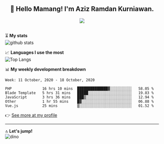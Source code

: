 <h2 align="center">👋 Hello Mamang! I'm Aziz Ramdan Kurniawan.</h2>  
<p align="center">
  <img src="https://komarev.com/ghpvc/?username=azizramdan"> <br><br>
</p>
    
⏳ **My stats**  
![github stats](https://github-readme-stats.vercel.app/api?username=azizramdan&show_icons=true&count_private=true&title_color=000&hide_border=true&hide_title=true)  

📈 **Languages I use the most**  
![Top Langs](https://github-readme-stats.vercel.app/api/top-langs/?username=azizramdan&layout=compact&langs_count=6&hide=tsql&hide_border=true&hide_title=true&exclude_repo=Futsal-Go,Futsal-Go-Admin,Sistem-Informasi-Sensus-Harian-Rawat-Inap)  

📊 **My weekly development breakdown**
<!--START_SECTION:waka-->
```text
Week: 11 October, 2020 - 18 October, 2020

PHP              16 hrs 10 mins  ██████████████▓░░░░░░░░░░   58.05 % 
Blade Template   5 hrs 31 mins   █████░░░░░░░░░░░░░░░░░░░░   19.83 % 
JavaScript       3 hrs 36 mins   ███▒░░░░░░░░░░░░░░░░░░░░░   12.94 % 
Other            1 hr 55 mins    █▓░░░░░░░░░░░░░░░░░░░░░░░   06.88 % 
Vue.js           25 mins         ▒░░░░░░░░░░░░░░░░░░░░░░░░   01.52 % 
```
<!--END_SECTION:waka-->
👉 [See more at my profile](https://wakatime.com/@azizramdan)
***
🔝 **Let's jump!**  
![dino](https://raw.githubusercontent.com/azizramdan/azizramdan/master/dino.gif)  
